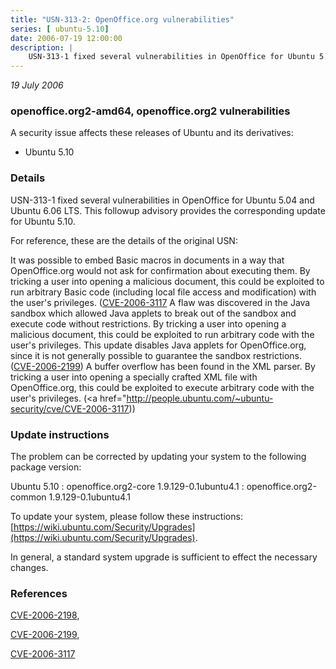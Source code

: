 ```yaml
---
title: "USN-313-2: OpenOffice.org vulnerabilities"
series: [ ubuntu-5.10]
date: 2006-07-19 12:00:00
description: |
    USN-313-1 fixed several vulnerabilities in OpenOffice for Ubuntu 5.04 and Ubuntu 6.06 LTS. This followup advisory provides the corresponding update for Ubuntu 5.10.
--- 
```

 
 

*19 July 2006*

### openoffice.org2-amd64, openoffice.org2 vulnerabilities

A security issue affects these releases of Ubuntu and its derivatives:

* Ubuntu 5.10

### Details

USN-313-1 fixed several vulnerabilities in OpenOffice for Ubuntu 5.04 and Ubuntu 6.06 LTS. This followup advisory provides the corresponding update for Ubuntu 5.10.

For reference, these are the details of the original USN:

 It was possible to embed Basic macros in documents in a way that OpenOffice.org would not ask for confirmation about executing them. By tricking a user into opening a malicious document, this could be exploited to run arbitrary Basic code (including local file access and modification) with the user&#39;s privileges. ([CVE-2006-3117](http://people.ubuntu.com/~ubuntu-security/cve/CVE-2006-2198">CVE-2006-2198</a>) A flaw was discovered in the Java sandbox which allowed Java applets to break out of the sandbox and execute code without restrictions. By tricking a user into opening a malicious document, this could be exploited to run arbitrary code with the user&#39;s privileges. This update disables Java applets for OpenOffice.org, since it is not generally possible to guarantee the sandbox restrictions. (<a href="http://people.ubuntu.com/~ubuntu-security/cve/CVE-2006-2199">CVE-2006-2199</a>) A buffer overflow has been found in the XML parser. By tricking a user into opening a specially crafted XML file with OpenOffice.org, this could be exploited to execute arbitrary code with the user&#39;s privileges. (<a href="http://people.ubuntu.com/~ubuntu-security/cve/CVE-2006-3117))

### Update instructions

The problem can be corrected by updating your system to the following package version:

Ubuntu 5.10
 : openoffice.org2-core <span>1.9.129-0.1ubuntu4.1</span>
 : openoffice.org2-common <span>1.9.129-0.1ubuntu4.1</span>

To update your system, please follow these instructions: [https://wiki.ubuntu.com/Security/Upgrades](https://wiki.ubuntu.com/Security/Upgrades).

In general, a standard system upgrade is sufficient to effect the necessary changes.

### References

 
 [CVE-2006-2198](http://people.ubuntu.com/~ubuntu-security/cve/CVE-2006-2198), 

 [CVE-2006-2199](http://people.ubuntu.com/~ubuntu-security/cve/CVE-2006-2199), 

 [CVE-2006-3117](http://people.ubuntu.com/~ubuntu-security/cve/CVE-2006-3117)
 

